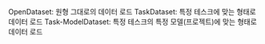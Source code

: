 OpenDataset: 원형 그대로의 데이터 로드
TaskDataset: 특정 테스크에 맞는 형태로 데이터 로드
Task-ModelDataset: 특정 테스크의 특정 모델(프로젝트)에 맞는 형태로 데이터 로드